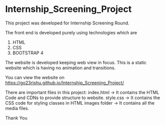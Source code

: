 # Internship_Screening_Project

This project was developed for Internship Screening Round.

The front end is developed purely using technologies which are
1. HTML
2. CSS
3. BOOTSTRAP 4

The website is developed keeping web view in focus. This is a static website which is having no animation and transitions.

You can view the website on https://go23rishu.github.io/Internship_Screening_Project/

There are important files in this project:
index.html -> It contains the HTML Code and CDNs to provide structure to website.
style.css -> It contains the CSS code for styling classes in HTML
images folder -> It contains all the media files.

Thank You
